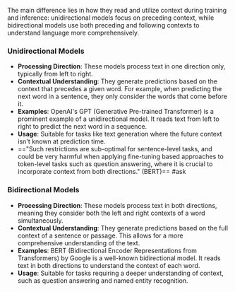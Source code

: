The main difference lies in how they read and utilize context during training and inference: unidirectional models focus on preceding context, while bidirectional models use both preceding and following contexts to understand language more comprehensively.
### Unidirectional Models

- **Processing Direction**: These models process text in one direction only, typically from left to right.
- **Contextual Understanding**: They generate predictions based on the context that precedes a given word. For example, when predicting the next word in a sentence, they only consider the words that come before it.
- **Examples**: OpenAI's GPT (Generative Pre-trained Transformer) is a prominent example of a unidirectional model. It reads text from left to right to predict the next word in a sequence.
- **Usage**: Suitable for tasks like text generation where the future context isn't known at prediction time.
- =="Such restrictions are sub-optimal for sentence-level tasks, and could be very harmful when applying fine-tuning based approaches to token-level tasks such as question answering, where it is crucial to incorporate context from both directions." (BERT)== #ask

### Bidirectional Models

- **Processing Direction**: These models process text in both directions, meaning they consider both the left and right contexts of a word simultaneously.
- **Contextual Understanding**: They generate predictions based on the full context of a sentence or passage. This allows for a more comprehensive understanding of the text.
- **Examples**: BERT (Bidirectional Encoder Representations from Transformers) by Google is a well-known bidirectional model. It reads text in both directions to understand the context of each word.
- **Usage**: Suitable for tasks requiring a deeper understanding of context, such as question answering and named entity recognition.